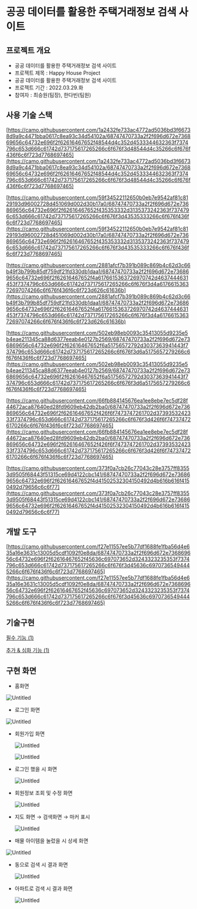 # 공공 데이터를 활용한 주택거래정보 검색 사이트

## **프로젝트 개요**

- 공공 데이터를 활용한 주택거래정보 검색 사이트
- 프로젝트 제목 : Happy House Project
- 공공 데이터를 활용한 주택거래정보 검색 사이트
- 프로젝트 기간 : 2022.03.29.화
- 참여자 : 최승원(팀장), 한다빈(팀원)

## 사용 **기술 스택**

[https://camo.githubusercontent.com/1a2432fe733ac4772ad5036bd3f66738d9a9c4471bba0617c8ea93c34d54102a/68747470733a2f2f696d672e736869656c64732e696f2f62616467652f48544d4c352d4533344632363f7374796c653d666c61742d737175617265266c6f676f3d48544d4c35266c6f676f436f6c6f723d7768697465](https://camo.githubusercontent.com/1a2432fe733ac4772ad5036bd3f66738d9a9c4471bba0617c8ea93c34d54102a/68747470733a2f2f696d672e736869656c64732e696f2f62616467652f48544d4c352d4533344632363f7374796c653d666c61742d737175617265266c6f676f3d48544d4c35266c6f676f436f6c6f723d7768697465)

[https://camo.githubusercontent.com/59f34522112650b0eb7e9542af81c8129193d96002728d451069d002d30b17a0/68747470733a2f2f696d672e736869656c64732e696f2f62616467652f435353332d3135373242363f7374796c653d666c61742d737175617265266c6f676f3d43535333266c6f676f436f6c6f723d7768697465](https://camo.githubusercontent.com/59f34522112650b0eb7e9542af81c8129193d96002728d451069d002d30b17a0/68747470733a2f2f696d672e736869656c64732e696f2f62616467652f435353332d3135373242363f7374796c653d666c61742d737175617265266c6f676f3d43535333266c6f676f436f6c6f723d7768697465)

[https://camo.githubusercontent.com/2881afcf7b391b089c869b4c62d3c66b49f3b799b85df759df21fd330db1daa1/68747470733a2f2f696d672e736869656c64732e696f2f62616467652f4a6176615363726970742d4637444631453f7374796c653d666c61742d737175617265266c6f676f3d4a617661536372697074266c6f676f436f6c6f723d626c61636b](https://camo.githubusercontent.com/2881afcf7b391b089c869b4c62d3c66b49f3b799b85df759df21fd330db1daa1/68747470733a2f2f696d672e736869656c64732e696f2f62616467652f4a6176615363726970742d4637444631453f7374796c653d666c61742d737175617265266c6f676f3d4a617661536372697074266c6f676f436f6c6f723d626c61636b)

[https://camo.githubusercontent.com/502eb98eb0093c35413055d9235e5b4eae211345ca88d6377eeab4e0127b2569/68747470733a2f2f696d672e736869656c64732e696f2f62616467652f6a51756572792d3037363941443f7374796c653d666c61742d737175617265266c6f676f3d6a5175657279266c6f676f436f6c6f723d7768697465](https://camo.githubusercontent.com/502eb98eb0093c35413055d9235e5b4eae211345ca88d6377eeab4e0127b2569/68747470733a2f2f696d672e736869656c64732e696f2f62616467652f6a51756572792d3037363941443f7374796c653d666c61742d737175617265266c6f676f3d6a5175657279266c6f676f436f6c6f723d7768697465)

[https://camo.githubusercontent.com/66fb884145676ea1ee8ebe7ec5df28f44672aca87640ed28fd9609eb42db2ba0/68747470733a2f2f696d672e736869656c64732e696f2f62616467652f426f6f7473747261702d3739353242333f7374796c653d666c61742d737175617265266c6f676f3d426f6f747374726170266c6f676f436f6c6f723d7768697465](https://camo.githubusercontent.com/66fb884145676ea1ee8ebe7ec5df28f44672aca87640ed28fd9609eb42db2ba0/68747470733a2f2f696d672e736869656c64732e696f2f62616467652f426f6f7473747261702d3739353242333f7374796c653d666c61742d737175617265266c6f676f3d426f6f747374726170266c6f676f436f6c6f723d7768697465)

[https://camo.githubusercontent.com/373f0a7cb26c77043c28e3757ff83553d9505f68443f51315ce69d4122cbc141/68747470733a2f2f696d672e736869656c64732e696f2f62616467652f4d41502532304150492d4b616b616f4150492d79656c6c6f77](https://camo.githubusercontent.com/373f0a7cb26c77043c28e3757ff83553d9505f68443f51315ce69d4122cbc141/68747470733a2f2f696d672e736869656c64732e696f2f62616467652f4d41502532304150492d4b616b616f4150492d79656c6c6f77)

## **개발 도구**

[https://camo.githubusercontent.com/f27e11557ee5b77df1688fe1fba56d4e635a16e3631c13005d5cdf1092f0e8da/68747470733a2f2f696d672e736869656c64732e696f2f62616467652f45636c697073652d3243323235353f7374796c653d666c61742d737175617265266c6f676f3d45636c69707365494445266c6f676f436f6c6f723d7768697465](https://camo.githubusercontent.com/f27e11557ee5b77df1688fe1fba56d4e635a16e3631c13005d5cdf1092f0e8da/68747470733a2f2f696d672e736869656c64732e696f2f62616467652f45636c697073652d3243323235353f7374796c653d666c61742d737175617265266c6f676f3d45636c69707365494445266c6f676f436f6c6f723d7768697465)

## 기술구현

[필수 기능 (1)](https://www.notion.so/4b6cc258915149508fb892d0e17fecc3)

[추가 & 심화 기능 (1)](https://www.notion.so/353a6b81626848688e5a8c5d1a98e352)

## 구현 화면

- 홈화면

![Untitled](/img/10.png)

- 로그인 화면 

![Untitled](/img/1.png)

- 회원가입 화면
  
    ![Untitled](/img/2.png)
    
    ![Untitled](/img/3.png)
    
- 로그인 했을 시 화면
  
    ![Untitled](/img/4.png)
    
- 회원정보 조회 및 수정 화면
  
    ![Untitled](/img/5.png)
    
- 지도 화면 → 검색화면 → 마커 표시
  
    ![Untitled](/img/6.png)
    
     
    
 - 매물 아이템을 눌렀을 시 상세 화면

![Untitled](/img/7.png)

- 동으로 검색 시 결과 화면
  
    ![Untitled](/img/8.png)
    
- 아파트로 검색 시 결과 화면
  
    ![Untitled](/img/9.png)